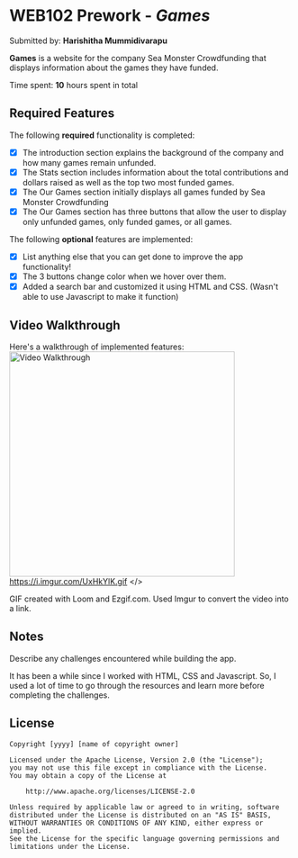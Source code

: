 # WEB102 Prework - *Games*

Submitted by: **Harishitha Mummidivarapu**

**Games** is a website for the company Sea Monster Crowdfunding that displays information about the games they have funded.

Time spent: **10** hours spent in total

## Required Features

The following **required** functionality is completed:

* [x] The introduction section explains the background of the company and how many games remain unfunded.
* [x] The Stats section includes information about the total contributions and dollars raised as well as the top two most funded games.
* [x] The Our Games section initially displays all games funded by Sea Monster Crowdfunding
* [x] The Our Games section has three buttons that allow the user to display only unfunded games, only funded games, or all games.

The following **optional** features are implemented:

* [x] List anything else that you can get done to improve the app functionality!
* [x] The 3 buttons change color when we hover over them.
* [x] Added a search bar and customized it using HTML and CSS. (Wasn't able to use Javascript to make it function) 
    
## Video Walkthrough

Here's a walkthrough of implemented features:
<img src="https://i.imgur.com/UxHkYlK.gif" title="Video Walkthrough" width="400" alt="Video Walkthrough" > https://i.imgur.com/UxHkYlK.gif </> 

<!-- Replace this with whatever GIF tool you used! -->
GIF created with Loom and Ezgif.com. Used Imgur to convert the video into a link.
<!-- Recommended tools:
[Kap](https://getkap.co/) for macOS
[ScreenToGif](https://www.screentogif.com/) for Windows
[peek](https://github.com/phw/peek) for Linux. -->

## Notes
Describe any challenges encountered while building the app.

It has been a while since I worked with HTML, CSS and Javascript. So, I used a lot of time to go through the resources and learn more before completing the challenges.

## License

    Copyright [yyyy] [name of copyright owner]

    Licensed under the Apache License, Version 2.0 (the "License");
    you may not use this file except in compliance with the License.
    You may obtain a copy of the License at

        http://www.apache.org/licenses/LICENSE-2.0

    Unless required by applicable law or agreed to in writing, software
    distributed under the License is distributed on an "AS IS" BASIS,
    WITHOUT WARRANTIES OR CONDITIONS OF ANY KIND, either express or implied.
    See the License for the specific language governing permissions and
    limitations under the License.
